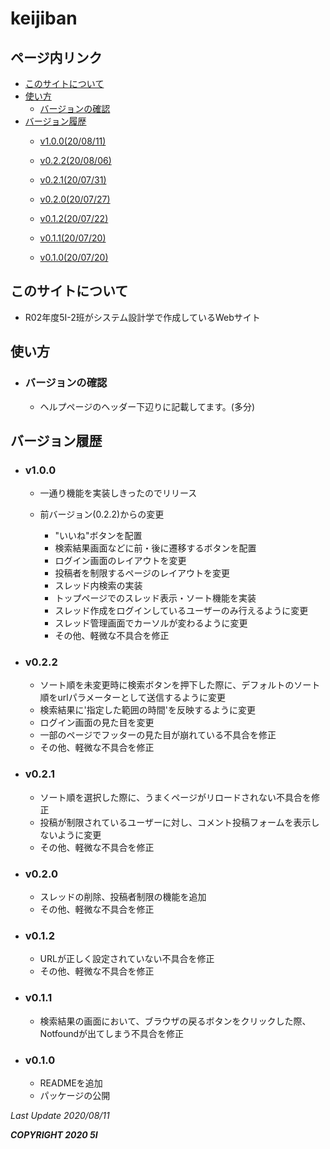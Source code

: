 # keijiban

## ページ内リンク
  - [このサイトについて](#このサイトについて)
  - [使い方](#使い方)
    - [バージョンの確認](#バージョンの確認)
  - [バージョン履歴](#バージョン履歴)
    - [v1.0.0(20/08/11)](#v1.0.0)
  
    - [v0.2.2(20/08/06)](#v0.2.2)
    - [v0.2.1(20/07/31)](#v0.2.1)
    - [v0.2.0(20/07/27)](#v0.2.0)
    - [v0.1.2(20/07/22)](#v0.1.2)
    - [v0.1.1(20/07/20)](#v0.1.1)
    - [v0.1.0(20/07/20)](#v0.1.0)


## このサイトについて

- R02年度5I-2班がシステム設計学で作成しているWebサイト

## 使い方

- ### バージョンの確認
  - ヘルプページのヘッダー下辺りに記載してます。(多分)

## バージョン履歴

- ### v1.0.0
  - 一通り機能を実装しきったのでリリース

  - 前バージョン(0.2.2)からの変更
    - "いいね"ボタンを配置
    - 検索結果画面などに前・後に遷移するボタンを配置
    - ログイン画面のレイアウトを変更
    - 投稿者を制限するページのレイアウトを変更
    - スレッド内検索の実装
    - トップページでのスレッド表示・ソート機能を実装
    - スレッド作成をログインしているユーザーのみ行えるように変更
    - スレッド管理画面でカーソルが変わるように変更
    - その他、軽微な不具合を修正

- ### v0.2.2
  - ソート順を未変更時に検索ボタンを押下した際に、デフォルトのソート順をurlパラメーターとして送信するように変更
  - 検索結果に'指定した範囲の時間'を反映するように変更
  - ログイン画面の見た目を変更
  - 一部のページでフッターの見た目が崩れている不具合を修正
  - その他、軽微な不具合を修正

- ### v0.2.1
  - ソート順を選択した際に、うまくページがリロードされない不具合を修正
  - 投稿が制限されているユーザーに対し、コメント投稿フォームを表示しないように変更
  - その他、軽微な不具合を修正

- ### v0.2.0
  - スレッドの削除、投稿者制限の機能を追加
  - その他、軽微な不具合を修正

- ### v0.1.2
  - URLが正しく設定されていない不具合を修正
  - その他、軽微な不具合を修正

- ### v0.1.1
  - 検索結果の画面において、ブラウザの戻るボタンをクリックした際、  
    Notfoundが出てしまう不具合を修正

- ### v0.1.0
  -  READMEを追加
  -  パッケージの公開

*Last Update 2020/08/11*

***COPYRIGHT 2020 5I***